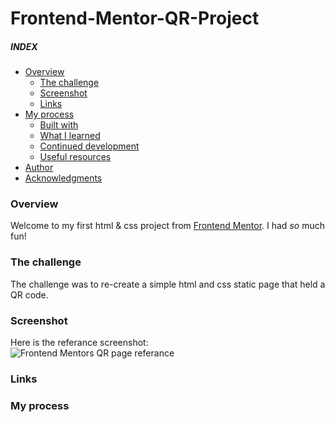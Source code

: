 # Frontend-Mentor-QR-Project
 
##### INDEX
 - [Overview](#overview)
   - [The challenge](#the-challenge)
   - [Screenshot](#screenshot)
   - [Links](#links)
 - [My process](#my-process)
   - [Built with](#built-with)
   - [What I learned](#what-i-learned)
   - [Continued development](#continued-development)
   - [Useful resources](#useful-resources)
 - [Author](#author)
 - [Acknowledgments](#acknowledgments)
 
 ### Overview
 Welcome to my first html & css project from [Frontend Mentor](https://www.frontendmentor.io).
 I had *so* much fun!

 ### The challenge
 The challenge was to re-create a simple html and css static page that held a QR code.

### Screenshot
Here is the referance screenshot:<br>
![Frontend Mentors QR page referance](/preview.jpg "QR-code site preview image")

### Links


### My process


